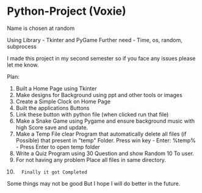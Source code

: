 # Python-Project    (Voxie)
Name is chosen at random

Using Library - Tkinter and PyGame
Further need - Time, os, random, subprocess

I made this project in my second semester so if you face any issues please let me know.

Plan:

1. Built a Home Page using Tkinter 
2. Make designs for Background using ppt and other tools or images 
3. Create a Simple Clock on Home Page
4. Built the applications Buttons
5. Link these button with python file (when clicked run that file)
6. Make a Snake Game using Pygame and ensure background music with high Score save and update.
7. Make a Temp File clear Program that automatically delete all files (if Possible) that present in "temp" Folder.      Press win key - Enter: %temp% - Press Enter to open temp folder
8. Write a Quiz Program using 30 Question and show Random 10 To user.
9. For not having any problem Place all files in same directory.
10.       Finally it got Completed

Some things may not be good But 
I hope I will do better in the future.
